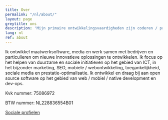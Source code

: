 ```yaml
---
title: Over
permalink: "/nl/about/"
layout: page
greytitle: ons
description: 'Mijn primaire ontwikkelingsvaardigheden zijn coderen / programmeren in talen als C #, Javascript, Typescript, HTML en CSS. Ik ben ook bedreven in 2D- en 3D-kunst (meestal met Gimp en Blender).'
lang: nl
ref: about
---
```


Ik ontwikkel maatwerksoftware, media en werk samen met bedrijven en particulieren om nieuwe innovatieve oplossingen te ontwikkelen.
Ik focus op het helpen van duurzame en sociale initiatieven op het gebied van ICT, in het bijzonder marketing,
SEO, mobiele / webontwikkeling, toegankelijkheid, sociale media en prestatie-optimalisatie.
Ik ontwikkel en draag bij aan open source software op het gebied van web / mobiel / native development en dev-ops.

Kvk nummer: 75086972

BTW nummer: NL228836554B01

[Sociale profielen](/social-profiles)